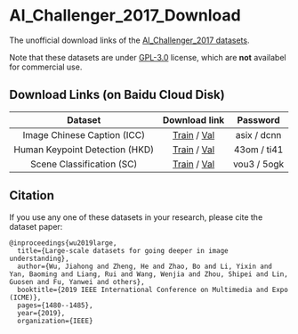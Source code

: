 # AI_Challenger_2017_Download

The unofficial download links of the [AI_Challenger_2017 datasets](https://github.com/AIChallenger/AI_Challenger_2017).

Note that these datasets are under [GPL-3.0](https://opensource.org/licenses/GPL-3.0) license, which are **not** availabel for commercial use. 

## Download Links (on Baidu Cloud Disk)
| Dataset | Download link | Password |
| :-: | :-: | :-: |
| Image Chinese Caption (ICC) | [Train](https://pan.baidu.com/s/1YziBPLiU2WmE0j35oaXeKw) / [Val](https://pan.baidu.com/s/1p_0V89d4wfxk-7f7QsU9rg) | asix / dcnn |
| Human Keypoint Detection (HKD) | [Train](https://pan.baidu.com/s/1soAkYImmQrXnSsxcF-YjxA) / [Val](https://pan.baidu.com/s/16pnIBBRqU16noVlZh-ksYA) | 43om / ti41 |
| Scene Classification (SC) | [Train](https://pan.baidu.com/s/1ZOJosoulaW2U_E9nHM8NeA) / [Val](https://pan.baidu.com/s/1qHVnZ8T59ioetzVv14-grQ) | vou3 / 5ogk |

## Citation
If you use any one of these datasets in your research, please cite the dataset paper:
```
@inproceedings{wu2019large,
  title={Large-scale datasets for going deeper in image understanding},
  author={Wu, Jiahong and Zheng, He and Zhao, Bo and Li, Yixin and Yan, Baoming and Liang, Rui and Wang, Wenjia and Zhou, Shipei and Lin, Guosen and Fu, Yanwei and others},
  booktitle={2019 IEEE International Conference on Multimedia and Expo (ICME)},
  pages={1480--1485},
  year={2019},
  organization={IEEE}
```
